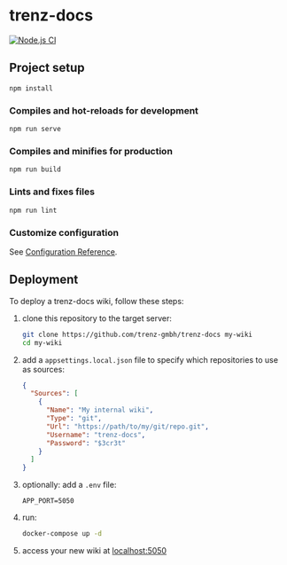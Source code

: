 # trenz-docs

[![Node.js CI](https://github.com/trenz-gmbh/trenz-docs/actions/workflows/node.js.yml/badge.svg)](https://github.com/trenz-gmbh/trenz-docs/actions/workflows/node.js.yml)

## Project setup
```
npm install
```

### Compiles and hot-reloads for development
```
npm run serve
```

### Compiles and minifies for production
```
npm run build
```

### Lints and fixes files
```
npm run lint
```

### Customize configuration
See [Configuration Reference](https://cli.vuejs.org/config/).

## Deployment

To deploy a trenz-docs wiki, follow these steps:

1. clone this repository to the target server:
   ```bash
   git clone https://github.com/trenz-gmbh/trenz-docs my-wiki
   cd my-wiki
   ```

2. add a `appsettings.local.json` file to specify which repositories to use as sources:
   ```json
   {
     "Sources": [
       {
         "Name": "My internal wiki",
         "Type": "git",
         "Url": "https://path/to/my/git/repo.git",
         "Username": "trenz-docs",
         "Password": "$3cr3t"
       }
     ]
   }
   ```

3. optionally: add a `.env` file:
   ```env
   APP_PORT=5050
   ```

4. run:
   ```bash
   docker-compose up -d
   ```

5. access your new wiki at [localhost:5050](http://localhost:5050/)
